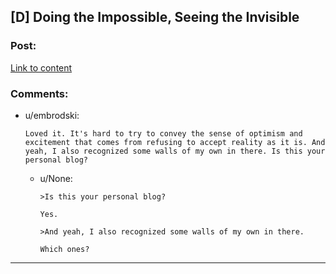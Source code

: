 ## [D] Doing the Impossible, Seeing the Invisible

### Post:

[Link to content]()

### Comments:

- u/embrodski:
  ```
  Loved it. It's hard to try to convey the sense of optimism and excitement that comes from refusing to accept reality as it is. And yeah, I also recognized some walls of my own in there. Is this your personal blog?
  ```

  - u/None:
    ```
    >Is this your personal blog?

    Yes.

    >And yeah, I also recognized some walls of my own in there.

    Which ones?
    ```

---

